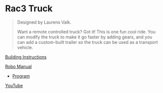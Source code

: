 # Rac3 Truck

> Designed by Laurens Valk.
>
> Want a remote controlled truck? Got it! This is one fun cool ride. You can modify the truck to make it go faster by adding gears, and you can add a custom-built trailer so the truck can be used as a transport vehicle.

[Building Instructions](https://www.lego.com/cdn/cs/set/assets/blt8d8677b8321b803e/RAC3_TRUCK.pdf)

[Robo Manual](https://robomanuals.com/product/rac3-truck)
- [Program](https://drive.google.com/file/d/1FaDnl3nShd-hhJEx_6ifOqo7hPQ-Sqs7/view)

[YouTube](https://www.youtube.com/watch?v=3Rtb21QFJeo)
